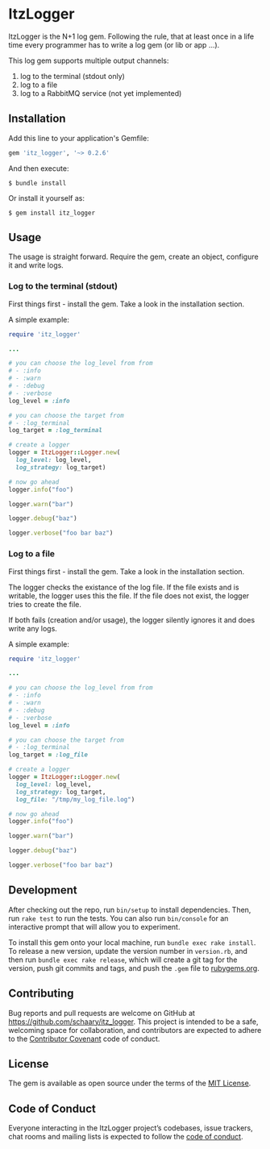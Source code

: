 # ItzLogger

ItzLogger is the N+1 log gem. Following the rule, that at least once in a life time every programmer has to write a log gem (or lib or app ...). 

This log gem supports multiple output channels:

1. log to the terminal (stdout only)
2. log to a file 
3. log to a RabbitMQ service (not yet implemented)


## Installation

Add this line to your application's Gemfile:

```ruby
gem 'itz_logger', '~> 0.2.6'
```

And then execute:

    $ bundle install

Or install it yourself as:

    $ gem install itz_logger

## Usage

The usage is straight forward. Require the gem, create an object, configure it and write logs. 

### Log to the terminal (stdout)

First things first - install the gem. Take a look in the installation section.

A simple example:

```ruby
require 'itz_logger'

...

# you can choose the log_level from from
# - :info
# - :warn
# - :debug
# - :verbose
log_level = :info

# you can choose the target from
# - :log_terminal
log_target = :log_terminal

# create a logger
logger = ItzLogger::Logger.new(
  log_level: log_level,
  log_strategy: log_target)

# now go ahead
logger.info("foo")

logger.warn("bar")

logger.debug("baz")

logger.verbose("foo bar baz")
```

### Log to a file

First things first - install the gem. Take a look in the installation section.

The logger checks the existance of the log file. If the file exists and 
is writable, the logger uses this the file.
If the file does not exist, the logger tries to create the file.

If both fails (creation and/or usage), the logger silently ignores it and does
write any logs.

A simple example:

```ruby
require 'itz_logger'

...

# you can choose the log_level from from
# - :info
# - :warn
# - :debug
# - :verbose
log_level = :info

# you can choose the target from
# - :log_terminal
log_target = :log_file

# create a logger
logger = ItzLogger::Logger.new(
  log_level: log_level,
  log_strategy: log_target,
  log_file: "/tmp/my_log_file.log")

# now go ahead
logger.info("foo")

logger.warn("bar")

logger.debug("baz")

logger.verbose("foo bar baz")
```
## Development

After checking out the repo, run `bin/setup` to install dependencies. Then, run `rake test` to run the tests. You can also run `bin/console` for an interactive prompt that will allow you to experiment.

To install this gem onto your local machine, run `bundle exec rake install`. To release a new version, update the version number in `version.rb`, and then run `bundle exec rake release`, which will create a git tag for the version, push git commits and tags, and push the `.gem` file to [rubygems.org](https://rubygems.org).

## Contributing

Bug reports and pull requests are welcome on GitHub at https://github.com/schaary/itz_logger. This project is intended to be a safe, welcoming space for collaboration, and contributors are expected to adhere to the [Contributor Covenant](http://contributor-covenant.org) code of conduct.

## License

The gem is available as open source under the terms of the [MIT License](https://opensource.org/licenses/MIT).

## Code of Conduct

Everyone interacting in the ItzLogger project’s codebases, issue trackers, chat rooms and mailing lists is expected to follow the [code of conduct](https://github.com/schaary/itz_logger/blob/master/CODE_OF_CONDUCT.md).
